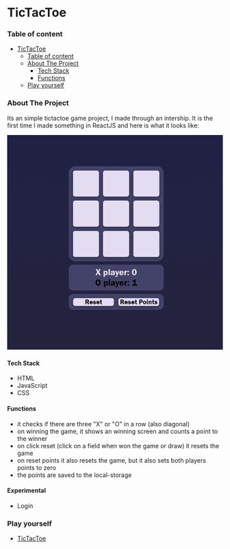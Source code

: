 # TicTacToe

### Table of content

- [TicTacToe](#tictactoe)
  - [Table of content](#table-of-content)
  - [About The Project](#about-the-project)
    - [Tech Stack](#tech-stack)
    - [Functions](#functions)
  - [Play yourself](#play-yourself)

### About The Project

Its an simple tictactoe game project, I made through an intership.
It is the first time I made something in ReactJS and here is what it looks like:

![](Animation.gif)

#### Tech Stack

- HTML
- JavaScript
- CSS

#### Functions

* it checks if there are three "X" or "O" in a row (also diagonal)
* on winning the game, it shows an winning screen and counts a point to the winner
* on click reset (click on a field when won the game or draw) it resets the game
* on reset points it also resets the game, but it also sets both players points to zero
* the points are saved to the local-storage

#### Experimental

* Login

### Play yourself

- [TicTacToe](https://craftedking144.github.io/tictactoereact/)
